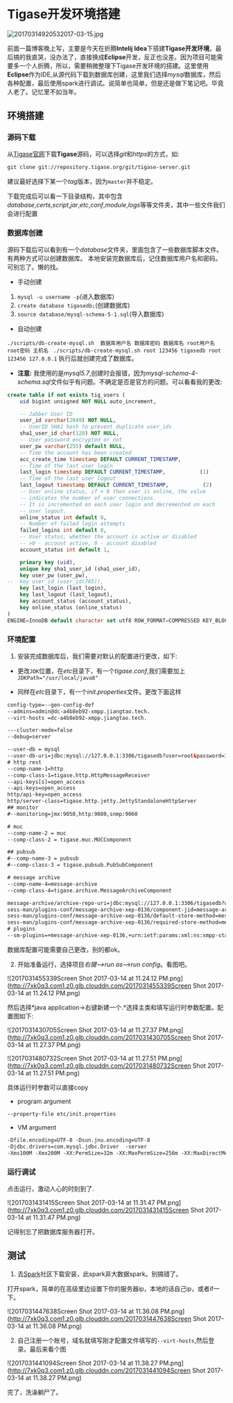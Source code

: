# Tigase开发环境搭建


![20170314920532017-03-15.jpg](http://7xk0q3.com1.z0.glb.clouddn.com/20170314920532017-03-15.jpg)

前面一篇博客晚上写，主要是今天在折腾**Intelij Idea**下搭建**Tigase开发环境**，最后搞的我直哭，没办法了，直接换成**Eclipse**开发，反正也没差。因为项目可能需要多一个人折腾，所以，需要稍微整理下Tigase开发环境的搭建。这里使用**Eclipse**作为IDE,从源代码下载到数据库创建，这里我们选择*mysql*数据库，然后各种配置，最后使用spark进行调试。说简单也简单，但是还是做下笔记吧。毕竟人老了。记忆里不如当年。

<!--more-->

## 环境搭建

### 源码下载

从[Tigase官网](https://projects.tigase.org/projects/tigase-server/repository/revisions/master/show/server)下载**Tigase**源码，可以选择*git*和*https*的方式，如:

```xml
git clone git://repository.tigase.org/git/tigase-server.git
```

 建议最好选择下某一个*tag*版本，因为`master`并不稳定。

下载完成后可以看一下目录结构，其中包含*database*,*certs*,*script*,*jar*,*etc*,*conf*,*module*,*logs*等等文件夹，其中一些文件我们会进行配置

### 数据库创建

源码下载后可以看到有一个*database*文件夹，里面包含了一些数据库脚本文件。有两种方式可以创建数据库。
本地安装完数据库后，记住数据库用户名和密码。可别忘了。懒的找。

- 手动创建

1. `mysql -u username -p`(进入数据库)
2. `create database tigasedb;`(创建数据库)
3. `source database/mysql-schema-5-1.sql`(导入数据库)

- 自动创建

`./scripts/db-create-mysql.sh  数据库用户名 数据库密码 数据库名 root用户名 root密码 主机名 `
`./scripts/db-create-mysql.sh root 123456 tigasedb root 123456 127.0.0.1`
执行后就创建完成了数据库。



- **注意:** 我使用的是*mysql5.7*,创建时会报错，因为*mysql-schema-4-schema.sql*文件似乎有问题。不确定是否是官方的问题。可以看看我的更改:

```sql
create table if not exists tig_users (
	uid bigint unsigned NOT NULL auto_increment,

	-- Jabber User ID
	user_id varchar(2049) NOT NULL,
	-- UserID SHA1 hash to prevent duplicate user_ids
	sha1_user_id char(128) NOT NULL,
	-- User password encrypted or not
	user_pw varchar(255) default NULL,
	-- Time the account has been created
	acc_create_time timestamp DEFAULT CURRENT_TIMESTAMP,
	-- Time of the last user login
	last_login timestamp DEFAULT CURRENT_TIMESTAMP,           (1)
	-- Time of the last user logout
	last_logout timestamp DEFAULT CURRENT_TIMESTAMP,           (2)
	-- User online status, if > 0 then user is online, the value
	-- indicates the number of user connections.
	-- It is incremented on each user login and decremented on each
	-- user logout.
	online_status int default 0,
	-- Number of failed login attempts
	failed_logins int default 0,
	-- User status, whether the account is active or disabled
	-- >0 - account active, 0 - account disabled
	account_status int default 1,

	primary key (uid),
	unique key sha1_user_id (sha1_user_id),
	key user_pw (user_pw),
--	key user_id (user_id(765)),
	key last_login (last_login),
	key last_logout (last_logout),
	key account_status (account_status),
	key online_status (online_status)
)
ENGINE=InnoDB default character set utf8 ROW_FORMAT=COMPRESSED KEY_BLOCK_SIZE=8;
```

### 环境配置

1.  安装完成数据库后，我们需要对默认的配置进行更改，如下:

- 更改`JDK`位置，在*etc*目录下，有一个*tigase.conf*,我们需要加上`JDKPath="/usr/local/java8"`

- 同样在*etc*目录下，有一个*init.properties*文件。更改下面这样

```xml
config-type=--gen-config-def
--admins=admin@dc-a4b8eb92-xmpp.jiangtao.tech.
--virt-hosts =dc-a4b8eb92-xmpp.jiangtao.tech.

---cluster-mode=false
--debug=server

--user-db = mysql  
--user-db-uri=jdbc:mysql://127.0.0.1:3306/tigasedb?user=root&password=123456
# http rest
--comp-name-1=http
--comp-class-1=tigase.http.HttpMessageReceiver
--api-keys[s]=open_access
--api-keys=open_access
http/api-key=open_access
http/server-class=tigase.http.jetty.JettyStandaloneHttpServer
## monitor 
#--monitoring=jmx:9050,http:9080,snmp:9060

# muc
--comp-name-2 = muc
--comp-class-2 = tigase.muc.MUCComponent

## pubsub 
#--comp-name-3 = pubsub
#--comp-class-3 = tigase.pubsub.PubSubComponent

# message archive
--comp-name-4=message-archive
--comp-class-4=tigase.archive.MessageArchiveComponent

message-archive/archive-repo-uri=jdbc:mysql://127.0.0.1:3306/tigasedb?user=root&password=123456
sess-man/plugins-conf/message-archive-xep-0136/component-jid=message-archive@dc-a4b8eb92-xmpp.jiangtao.tech.
sess-man/plugins-conf/message-archive-xep-0136/default-store-method=message
sess-man/plugins-conf/message-archive-xep-0136/required-store-method=message
# plugins
--sm-plugins=+message-archive-xep-0136,+urn:ietf:params:xml:ns:xmpp-stanzas,+urn:ietf:params:xml:ns:xmpp-sasl
```
数据库配置可能需要自己更改，别的都ok。

2. 开始准备运行，选择项目*右键-->run as—>run config*。看图吧。

![2017031455339Screen Shot 2017-03-14 at 11.24.12 PM.png](http://7xk0q3.com1.z0.glb.clouddn.com/2017031455339Screen Shot 2017-03-14 at 11.24.12 PM.png)

然后选择*java application->右键新建一个.*选择主类和填写运行时参数配置。配置图如下:

![2017031430705Screen Shot 2017-03-14 at 11.27.37 PM.png](http://7xk0q3.com1.z0.glb.clouddn.com/2017031430705Screen Shot 2017-03-14 at 11.27.37 PM.png)

![2017031480732Screen Shot 2017-03-14 at 11.27.51 PM.png](http://7xk0q3.com1.z0.glb.clouddn.com/2017031480732Screen Shot 2017-03-14 at 11.27.51 PM.png)

具体运行时参数可以直接copy

- program argument

```xml
--property-file etc/init.properties
```

- VM argument

```xml
-Dfile.encoding=UTF-8 -Dsun.jnu.encoding=UTF-8     
-Djdbc.drivers=com.mysql.jdbc.Driver  -server 
-Xms100M -Xmx200M -XX:PermSize=32m -XX:MaxPermSize=256m -XX:MaxDirectMemorySize=128m
```

### 运行调试

点击运行，激动人心的时刻到了.

![2017031431415Screen Shot 2017-03-14 at 11.31.47 PM.png](http://7xk0q3.com1.z0.glb.clouddn.com/2017031431415Screen Shot 2017-03-14 at 11.31.47 PM.png)

记得别忘了把数据库服务器打开。

## 测试

1. 去[Spark](https://www.igniterealtime.org/projects/spark/)社区下载安装，此spark非大数据spark。别搞错了。

打开spark，简单的在高级里边设置下你的服务器ip，本地的话自己ip，或者if一下。

![2017031447638Screen Shot 2017-03-14 at 11.36.08 PM.png](http://7xk0q3.com1.z0.glb.clouddn.com/2017031447638Screen Shot 2017-03-14 at 11.36.08 PM.png)

2. 自己注册一个账号，域名就填写刚才配置文件填写的`--virt-hosts`,然后登录。最后来看个图

![2017031441094Screen Shot 2017-03-14 at 11.38.27 PM.png](http://7xk0q3.com1.z0.glb.clouddn.com/2017031441094Screen Shot 2017-03-14 at 11.38.27 PM.png)

完了，洗澡躺尸了。